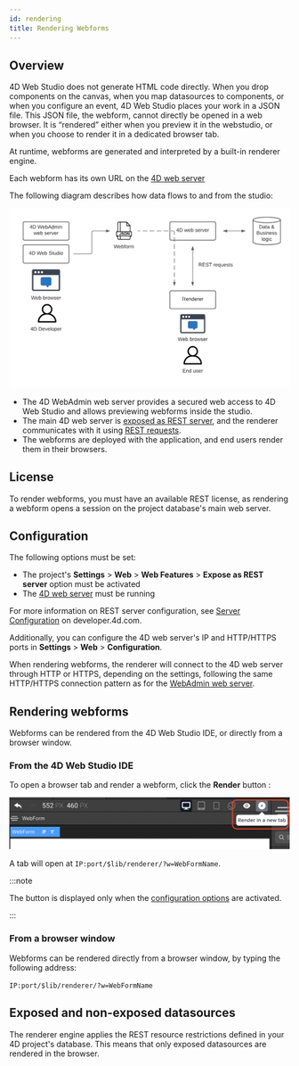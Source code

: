 ```yaml
---
id: rendering
title: Rendering Webforms
---
```

## Overview

4D Web Studio does not generate HTML code directly. When you drop components on the canvas, when you map datasources to components, or when you configure an event, 4D Web Studio places your work in a JSON file. This JSON file, the webform, cannot directly be opened in a web browser. It is “rendered” either when you preview it in the webstudio, or when you choose to render it in a dedicated browser tab.

At runtime, webforms are generated and interpreted by a built-in renderer engine.

Each webform has its own URL on the [4D web server](https://developer.4d.com/docs/en/WebServer/webServer.html)

The following diagram describes how data flows to and from the studio:

![workflow-diagram](img/workflow.png)


* The 4D WebAdmin web server provides a secured web access to 4D Web Studio and allows previewing webforms inside the studio.
* The main 4D web server is [exposed as REST server](https://developer.4d.com/docs/en/REST/configuration.html#starting-the-rest-server), and the renderer communicates with it using [REST requests](https://developer.4d.com/docs/en/REST/gettingStarted.html).
* The webforms are deployed with the application, and end users render them in their browsers. 
## License

To render webforms, you must have an available REST license, as rendering a webform opens a session on the project database's main web server.

## Configuration

The following options must be set:

* The project's **Settings** > **Web** > **Web Features** > **Expose as REST server** option must be activated 
* The [4D web server](https://developer.4d.com/docs/en/WebServer/webServer.html) must be running

For more information on REST server configuration, see [Server Configuration](https://developer.4d.com/docs/en/REST/configuration.html) on developer.4d.com.

Additionally, you can configure the 4D web server's IP and HTTP/HTTPS ports in **Settings** > **Web** > **Configuration**.

When rendering webforms, the renderer will connect to the 4D web server through HTTP or HTTPS, depending on the settings, following the same HTTP/HTTPS connection pattern as for the [WebAdmin web server](https://developer.4d.com/docs/en/Admin/webAdmin.html#accept-http-connections-on-localhost).



## Rendering webforms 

Webforms can be rendered from the 4D Web Studio IDE, or directly from a browser window. 
### From the 4D Web Studio IDE

To open a browser tab and render a webform, click the **Render** button :

![render-button](img/render-button.png)

A tab will open at `IP:port/$lib/renderer/?w=WebFormName`.

:::note

The button is displayed only when the [configuration options](#configuration) are activated.

:::

### From a browser window

Webforms can be rendered directly from a browser window, by typing the following address:

`IP:port/$lib/renderer/?w=WebFormName`

## Exposed and non-exposed datasources 

The renderer engine applies the REST resource restrictions defined in your 4D project's database. This means that only exposed datasources are rendered in the browser. 
